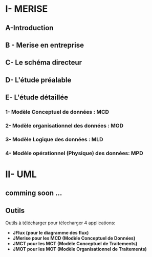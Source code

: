 
# I- MERISE
## A-Introduction
## B - Merise en entreprise
## C- Le schéma directeur
## D- L'étude préalable
## E- L'étude détaillée

### 1- Modèle Conceptuel de données : MCD
### 2- Modèle organisationnel des données : MOD
### 3- Modèle Logique des données : MLD
### 4- Modèle opérationnel (Physique) des données: MPD


# II- UML
## comming soon ...



## Outils
[Outils à  télécharger](https://www.jfreesoft.com/) pour télecharger 4 applications:
- **JFlux (pour le diagramme des flux)**
- **JMerise pour les MCD (Modèle Conceptuel de Données)**
- **JMCT pour les MCT (Modèle Conceptuel de Traitements)**
- **JMOT pour les MOT (Modèle Organisationnel de Traitements)**